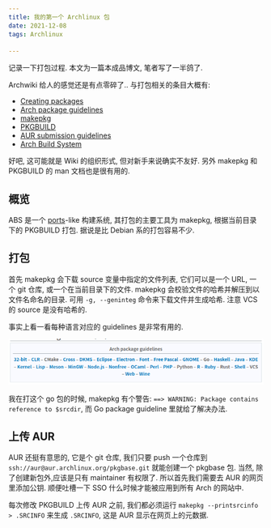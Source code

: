 ```yaml
---
title: 我的第一个 Archlinux 包
date: 2021-12-08
tags: Archlinux

---
```


记录一下打包过程. 本文为一篇本成品博文, 笔者写了一半鸽了.

<!-- more -->

Archwiki 给人的感觉还是有点零碎了.. 与打包相关的条目大概有:

- [Creating packages](https://wiki.archlinux.org/title/Creating_packages)
- [Arch package guidelines](https://wiki.archlinux.org/title/Arch_package_guidelines)
- [makepkg](https://wiki.archlinux.org/title/Makepkg)
- [PKGBUILD](https://wiki.archlinux.org/title/PKGBUILD)
- [AUR submission guidelines](https://wiki.archlinux.org/title/AUR_submission_guidelines)
- [Arch Build System](https://wiki.archlinux.org/title/Arch_Build_System)

好吧, 这可能就是 Wiki 的组织形式, 但对新手来说确实不友好. 另外 makepkg 和 PKGBUILD 的 man 文档也是很有用的.

## 概览

ABS 是一个 [ports](https://en.wikipedia.org/wiki/Ports_collection)-like 构建系统, 其打包的主要工具为 makepkg, 根据当前目录下的 PKGBUILD 打包. 据说是比 Debian 系的打包容易不少.

## 打包

首先 makepkg 会下载 source 变量中指定的文件列表, 它们可以是一个 URL, 一个 git 仓库, 或一个在当前目录下的文件. makepkg 会校验文件的哈希并解压到以文件名命名的目录. 可用 `-g, --geninteg` 命令来下载文件并生成哈希. 注意 VCS 的 source 是没有哈希的.

事实上看一看每种语言对应的 guidelines 是非常有用的.

![image-20211208122231668](My_first_archlinux_package.assets/image-20211208122231668.png)

我在打这个 go 包的时候, makepkg 有个警告: `==> WARNING: Package contains reference to $srcdir`, 而 Go package guideline 里就给了解决办法.



## 上传 AUR

AUR 还挺有意思的, 它是个 git 仓库, 我们只要 push 一个仓库到 `ssh://aur@aur.archlinux.org/pkgbase.git` 就能创建一个 pkgbase 包. 当然, 除了创建新包外,应该是只有 maintainer 有权限了. 所以首先我们需要去 AUR 的网页里添加公钥. 顺便吐槽一下 SSO 什么时候才能被应用到所有 Arch 的网站中.

每次修改 PKGBUILD 上传 AUR 之前, 我们都必须运行 `makepkg --printsrcinfo > .SRCINFO` 来生成 `.SRCINFO`, 这是 AUR 显示在网页上的元数据.